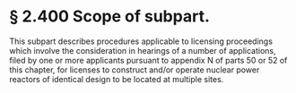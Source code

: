 # § 2.400   Scope of subpart.

This subpart describes procedures applicable to licensing proceedings which involve the consideration in hearings of a number of applications, filed by one or more applicants pursuant to appendix N of parts 50 or 52 of this chapter, for licenses to construct and/or operate nuclear power reactors of identical design to be located at multiple sites.




